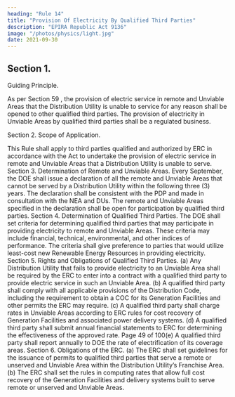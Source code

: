 ```yaml
---
heading: "Rule 14"
title: "Provision Of Electricity By Qualified Third Parties"
description: "EPIRA Republic Act 9136"
image: "/photos/physics/light.jpg"
date: 2021-09-30
---
```



## Section 1.

Guiding Principle.

As per Section 59 , the provision of electric service in remote and Unviable Areas that the Distribution Utility is unable to service for any reason shall be opened to other qualified third parties. The provision of electricity in Unviable Areas by qualified third parties shall be a regulated business.

Section 2. Scope of Application.

This Rule shall apply to third parties qualified and authorized by ERC in
accordance with the Act to undertake the provision of electric service in
remote and Unviable Areas that a Distribution Utility is unable to serve.
Section 3. Determination of Remote and Unviable Areas.
Every September, the DOE shall issue a declaration of all the remote and
Unviable Areas that cannot be served by a Distribution Utility within the
following three (3) years. The declaration shall be consistent with the PDP
and made in consultation with the NEA and DUs. The
remote and Unviable Areas specified in the declaration shall be open for
participation by qualified third parties.
Section 4. Determination of Qualified Third Parties.
The DOE shall set criteria for determining qualified third parties that may
participate in providing electricity to remote and Unviable Areas. These
criteria may include financial, technical, environmental, and other indices of
performance.
The criteria shall give preference to parties that would utilize least-cost new
Renewable Energy Resources in providing electricity.
Section 5.
Rights and Obligations of Qualified Third Parties.
(a) Any Distribution Utility that fails to provide electricity to an Unviable
Area shall be required by the ERC to enter into a contract with a
qualified third party to provide electric service in such an Unviable
Area.
(b) A qualified third party shall comply with all applicable provisions of
the Distribution Code, including the requirement to obtain a COC for
its Generation Facilities and other permits the ERC may require.
(c) A qualified third party shall charge rates in Unviable Areas according
to ERC rules for cost recovery of Generation Facilities and associated
power delivery systems.
(d) A qualified third party shall submit annual financial statements to
ERC for determining the effectiveness of the approved rate.
Page 49 of 100(e)
A qualified third party shall report annually to DOE the rate of
electrification of its coverage areas.
Section 6.
Obligations of the ERC.
(a) The ERC shall set guidelines for the issuance of permits to qualified
third parties that serve a remote or unserved and Unviable Area
within the Distribution Utility’s Franchise Area.
(b) The ERC shall set the rules in computing rates that allow full cost
recovery of the Generation Facilities and delivery systems built to
serve remote or unserved and Unviable Areas.
